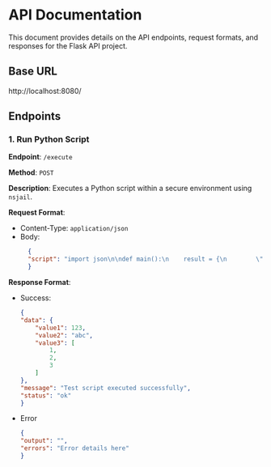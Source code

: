 # API Documentation

This document provides details on the API endpoints, request formats, and responses for the Flask API project.

## Base URL
http://localhost:8080/

## Endpoints

### 1. Run Python Script
**Endpoint**: `/execute`

**Method**: `POST`

**Description**: Executes a Python script within a secure environment using `nsjail`.

**Request Format**:
- Content-Type: `application/json`
- Body:
  ```json
    {
    "script": "import json\n\ndef main():\n    result = {\n        \"status\": \"ok\",\n        \"message\": \"Test script executed successfully\",\n        \"data\": {\n            \"value1\": 123,\n            \"value2\": \"abc\",\n            \"value3\": [1, 2, 3]\n        }\n    }\n    return json.dumps(result)\n\nif __name__ == \"__main__\":\n    output = main()\n    print(output)"
    }

**Response Format**:
- Success:
    ```json
    {
    "data": {
        "value1": 123,
        "value2": "abc",
        "value3": [
            1,
            2,
            3
        ]
    },
    "message": "Test script executed successfully",
    "status": "ok"
    }

- Error
    ```json
    {
    "output": "",
    "errors": "Error details here"
    }

